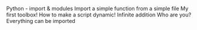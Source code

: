 
Python - import & modules
Import a simple function from a simple file 
My first toolbox! 
How to make a script dynamic! 
Infinite addition 
Who are you? 
Everything can be imported


